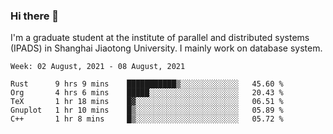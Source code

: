 ### Hi there 👋

I'm a graduate student at the institute of parallel and distributed systems (IPADS) in Shanghai Jiaotong University. I mainly work on database system.

<!--START_SECTION:waka-->
```text
Week: 02 August, 2021 - 08 August, 2021

Rust      9 hrs 9 mins    ███████████▒░░░░░░░░░░░░░   45.60 % 
Org       4 hrs 6 mins    █████░░░░░░░░░░░░░░░░░░░░   20.43 % 
TeX       1 hr 18 mins    █▓░░░░░░░░░░░░░░░░░░░░░░░   06.51 % 
Gnuplot   1 hr 10 mins    █▒░░░░░░░░░░░░░░░░░░░░░░░   05.89 % 
C++       1 hr 8 mins     █▒░░░░░░░░░░░░░░░░░░░░░░░   05.72 % 
```
<!--END_SECTION:waka-->

<!--
**yqmmm/yqmmm** is a ✨ _special_ ✨ repository because its `README.md` (this file) appears on your GitHub profile.

Here are some ideas to get you started:

- 🔭 I’m currently working on ...
- 🌱 I’m currently learning ...
- 👯 I’m looking to collaborate on ...
- 🤔 I’m looking for help with ...
- 💬 Ask me about ...
- 📫 How to reach me: ...
- 😄 Pronouns: ...
- ⚡ Fun fact: ...
-->
